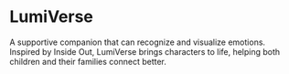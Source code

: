 # LumiVerse
A supportive companion that can recognize and visualize emotions. Inspired by Inside Out, LumiVerse brings characters to life, helping both children and their families connect better.
